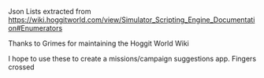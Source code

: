 Json Lists extracted from https://wiki.hoggitworld.com/view/Simulator_Scripting_Engine_Documentation#Enumerators

Thanks to Grimes for maintaining the Hoggit World Wiki

I hope to use these to create a missions/campaign suggestions app. Fingers crossed
